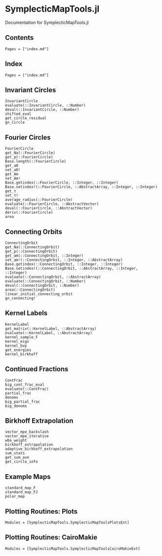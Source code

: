 # SymplecticMapTools.jl

Documentation for SymplecticMapTools.jl

## Contents

```@contents
Pages = ["index.md"]
```

## Index

```@index
Pages = ["index.md"]
```

## Invariant Circles
```@docs
InvariantCircle
evaluate(::InvariantCircle, ::Number)
deval(::InvariantCircle, ::Number)
shifted_eval
get_circle_residual
gn_circle
```

## Fourier Circles
```@docs
FourierCircle
get_Na(::FourierCircle)
get_p(::FourierCircle)
Base.length(::FourierCircle)
get_a0
set_a0!
get_Am
set_Am!
Base.getindex(::FourierCircle, ::Integer, ::Integer)
Base.setindex!(::FourierCircle, ::AbstractArray, ::Integer, ::Integer)
get_τ
set_τ!
average_radius(::FourierCircle)
evaluate(::FourierCircle, ::AbstractVector)
deval(::FourierCircle, ::AbstractVector)
deriv(::FourierCircle)
area
```

## Connecting Orbits
```@docs
ConnectingOrbit
get_Na(::ConnectingOrbit)
get_p(::ConnectingOrbit)
get_am(::ConnectingOrbit, ::Integer)
set_am!(::ConnectingOrbit, ::Integer, ::AbstractArray)
Base.getindex(::ConnectingOrbit, ::Integer, ::Integer)
Base.setindex!(::ConnectingOrbit, ::AbstractArray, ::Integer, ::Integer)
evaluate(::ConnectingOrbit, ::AbstractArray)
evaluate(::ConnectingOrbit, ::Number)
deval(::ConnectingOrbit, ::Number)
area(::ConnectingOrbit)
linear_initial_connecting_orbit
gn_connecting!
```

## Kernel Labels
```@docs
KernelLabel
get_matrix(::KernelLabel, ::AbstractArray)
evaluate(::KernelLabel, ::AbstractArray)
kernel_sample_F
kernel_eigs
kernel_bvp
get_energies
kernel_birkhoff
```

## Continued Fractions
```@docs
ContFrac
big_cont_frac_eval
evaluate(::ContFrac)
partial_frac
denoms
big_partial_frac
big_denoms
```

## Birkhoff Extrapolation
```@docs
vector_mpe_backslash
vector_mpe_iterative
wba_weight
birkhoff_extrapolation
adaptive_birkhoff_extrapolation
sum_stats
get_sum_ave
get_circle_info
```

## Example Maps
```@docs
standard_map_F
standard_map_FJ
polar_map
```

## Plotting Routines: Plots
```@autodocs
Modules = [SymplecticMapTools.SymplecticMapToolsPlotsExt]
```

## Plotting Routines: CairoMakie
```@autodocs
Modules = [SymplecticMapTools.SymplecticMapToolsCairoMakieExt]
```
